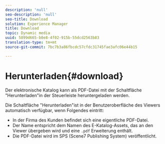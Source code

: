 ```yaml
---
description: 'null'
seo-description: 'null'
seo-title: Download
solution: Experience Manager
title: Download
topic: Dynamic media
uuid: 5899d665-b0e8-4f02-915b-55dcd2563b83
translation-type: tm+mt
source-git-commit: 7bc7b3a86fbcdc57cfdc31745fae3afc06e44b15

---
```



# Herunterladen{#download}

Der elektronische Katalog kann als PDF-Datei mit der Schaltfläche &quot;Herunterladen&quot;in der Steuerleiste heruntergeladen werden.

Die Schaltfläche &quot;Herunterladen&quot;ist in der Benutzeroberfläche des Viewers automatisch verfügbar, wenn Folgendes eintritt:

* In der Firma des Kunden befindet sich eine eigentliche PDF-Datei.
* Der Name entspricht dem Namen des E-Katalog-Assets, das an den Viewer übergeben wird und eine `.pdf` Erweiterung enthält.
* Die PDF-Datei wird im SPS (Scene7 Publishing System) veröffentlicht.

